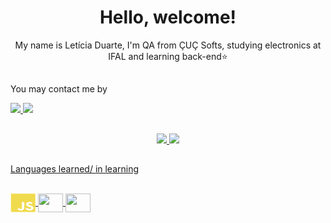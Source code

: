<h1 align="center">
Hello, welcome!
</h1>

<p align="center">
My name is Letícia Duarte, I'm QA from ÇUÇ Softs, studying electronics at IFAL and learning back-end⭐<br/> 
</p>

 ##

 <p align="left">
 You may contact me by
 </p>
 <a href="mailto:leticiabsduarte@gmail.com" alt="Gmail">
  <img src="https://img.shields.io/badge/mail.leticiabsduarte@gmail.com-F74141?style=for-the-badge&logoColor=white&logo=gmail&link=mailto:mail.leticiabsduarte@gmail.com"/>
</a>
<a href="https://instagram.com/leticiaduartebs" target="_blank"><img src="https://img.shields.io/badge/-Instagram-%23E4405F?style=for-the-badge&logo=instagram&logoColor=white" target="_blank">
</a>

##
 
<div align="center">
  <a href="https://github.com/leticiabsduarte">
  <img height="180em" src="https://github-readme-stats.vercel.app/api?username=leticiabsduarte&show_icons=true&theme=dracula&include_all_commits=true&count_private=true"/>
  <img height="180em" src="https://github-readme-stats.vercel.app/api/top-langs/?username=leticiabsduarte&layout=compact&langs_count=7&theme=dracula"/>
</div>

##

 <p align="left">
 Languages learned/ in learning 
 </p>
<div style="display: inline_block"><br>
  <img align="center" height="30" width="40" src="https://raw.githubusercontent.com/devicons/devicon/master/icons/javascript/javascript-plain.svg" />
  <img align="center" height="30" width="40" src="https://cdn.jsdelivr.net/gh/devicons/devicon/icons/arduino/arduino-plain-wordmark.svg"/>   
  <img align="center" height="30" width="40"src="https://cdn.jsdelivr.net/gh/devicons/devicon/icons/nodejs/nodejs-original.svg" /> 
  <link rel="stylesheet" href="https://cdn.jsdelivr.net/gh/devicons/devicon@v2.15.1/devicon.min.css">         
</div>
  
